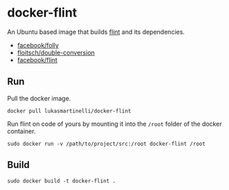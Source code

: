 # docker-flint

An Ubuntu based image that builds [flint](https://code.facebook.com/posts/729709347050548/under-the-hood-building-and-open-sourcing-flint/) and its dependencies.

- [facebook/folly](https://github.com/facebook/folly)
- [floitsch/double-conversion](https://github.com/floitsch/double-conversion)
- [facebook/flint](https://github.com/facebook/flint)

## Run

Pull the docker image.

```
docker pull lukasmartinelli/docker-flint
```

Run flint on code of yours by mounting it into the `/root` folder of the docker
container.

```
sudo docker run -v /path/to/project/src:/root docker-flint /root
```

## Build

```
sudo docker build -t docker-flint .
```

